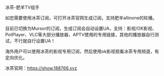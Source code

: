 冰茶-肥羊TV组手

如您需要使用冰茶订阅，可打开冰茶官网生成订阅，支持肥羊allinone的轮播。

目前已切换为Mursor的订阅，生成订阅会自动设置UA，支持：影视/OK影视、PotPlayer、VLC等大部分播放器，APTV使用的专用链接，其他的播放器自行测试，不行就自行设置UA！

海外用户可以使用冰茶的影视专用订阅，然后使用ok影视观看冰茶专用频道，有定向优化。

冰茶官网：https://show.188766.xyz

